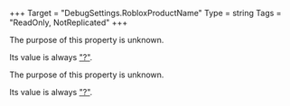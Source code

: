 +++
Target = "DebugSettings.RobloxProductName"
Type = string
Tags = "ReadOnly, NotReplicated"
+++

The purpose of this property is unknown.Its value is always ["?"](https://developer.roblox.com/articles/String).	The purpose of this property is unknown.Its value is always ["?"](https://developer.roblox.com/articles/String).